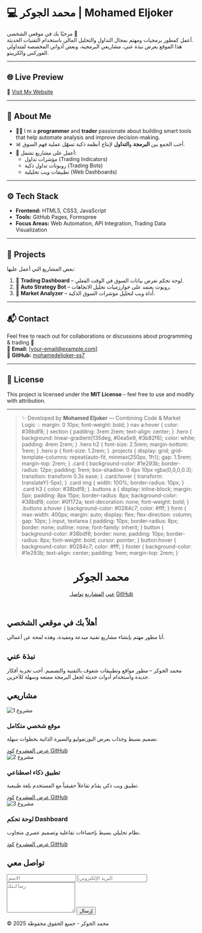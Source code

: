 # 💻 محمد الجوكر | Mohamed Eljoker

مرحبًا بك في موقعي الشخصي 🚀  
أعمل كمطور برمجيات ومهتم بمجال التداول والتحليل المالي باستخدام التقنيات الحديثة.  
هذا الموقع يعرض نبذة عني، مشاريعي البرمجية، وبعض أدواتي المخصصة لمتداولي الفوركس والكريبتو.

---

## 🌐 Live Preview
🔗 [Visit My Website](https://mohamedeljoker-ss7.github.io)

---

## 🧠 About Me
- 👨‍💻 I m a **programmer** and **trader** passionate about building smart tools that help automate analysis and improve decision-making.  
- 📊 أحب الجمع بين **البرمجة** و**التداول** لإنتاج أنظمة ذكية تسهّل عملية فهم السوق.  
- 🧩 أعمل على مشاريع تشمل:
  - مؤشرات تداول (Trading Indicators)
  - روبوتات تداول ذكية (Trading Bots)
  - تطبيقات ويب تحليلية (Web Dashboards)

---

## ⚙️ Tech Stack
- **Frontend:** HTML5, CSS3, JavaScript  
- **Tools:** GitHub Pages, Formspree  
- **Focus Areas:** Web Automation, API Integration, Trading Data Visualization  

---

## 🧩 Projects
بعض المشاريع التي أعمل عليها:
1. 💼 **Trading Dashboard** – لوحة تحكم تعرض بيانات السوق في الوقت الفعلي.
2. 🤖 **Auto Strategy Bot** – روبوت يعتمد على خوارزميات تحليل الاتجاهات.
3. 🧠 **Market Analyzer** – أداة ويب لتحليل مؤشرات السوق الذكية.

---

## 📬 Contact
Feel free to reach out for collaborations or discussions about programming & trading 💬  
📧 **Email:** [your-email@example.com]  
🔗 **GitHub:** [mohamedeljoker-ss7](https://github.com/mohamedeljoker-ss7)

---

## 🪪 License
This project is licensed under the **MIT License** – feel free to use and modify with attribution.

---

> ✨ Developed by **Mohamed Eljoker** — Combining Code & Market Logic 💡
>       margin: 0 10px;
      font-weight: bold;
    }
    nav a:hover { color: #38bdf8; }
    section { padding: 3rem 2rem; text-align: center; }
    .hero {
      background: linear-gradient(135deg, #0ea5e9, #3b82f6);
      color: white;
      padding: 4rem 2rem;
    }
    .hero h2 { font-size: 2.5rem; margin-bottom: 1rem; }
    .hero p { font-size: 1.2rem; }
    .projects {
      display: grid;
      grid-template-columns: repeat(auto-fit, minmax(250px, 1fr));
      gap: 1.5rem;
      margin-top: 2rem;
    }
    .card {
      background-color: #1e293b;
      border-radius: 12px;
      padding: 1rem;
      box-shadow: 0 4px 10px rgba(0,0,0,0.3);
      transition: transform 0.3s ease;
    }
    .card:hover { transform: translateY(-5px); }
    .card img {
      width: 100%;
      border-radius: 10px;
    }
    .card h3 { color: #38bdf8; }
    .buttons a {
      display: inline-block;
      margin: 5px;
      padding: 8px 15px;
      border-radius: 8px;
      background-color: #38bdf8;
      color: #0f172a;
      text-decoration: none;
      font-weight: bold;
    }
    .buttons a:hover { background-color: #0284c7; color: #fff; }
    form {
      max-width: 400px;
      margin: auto;
      display: flex;
      flex-direction: column;
      gap: 10px;
    }
    input, textarea {
      padding: 10px;
      border-radius: 8px;
      border: none;
      outline: none;
      font-family: inherit;
    }
    button {
      background-color: #38bdf8;
      border: none;
      padding: 10px;
      border-radius: 8px;
      font-weight: bold;
      cursor: pointer;
    }
    button:hover { background-color: #0284c7; color: #fff; }
    footer {
      background-color: #1e293b;
      text-align: center;
      padding: 1rem;
      margin-top: 2rem;
    }
  </style>
</head>
<body>
  <header>
    <h1>محمد الجوكر</h1>
    <nav>
      <a href="#about">عني</a>
      <a href="#projects">المشاريع</a>
      <a href="#contact">تواصل</a>
      <a href="https://github.com/mohamedeljoker-ss7" target="_blank">GitHub</a>
    </nav>
  </header>  <section class="hero">
    <h2>أهلاً بك في موقعي الشخصي</h2>
    <p>أنا مطور مهتم بإنشاء مشاريع تقنية مبدعة ومفيدة، وهذه لمحة عن أعمالي.</p>
  </section>  <section id="about">
    <h2>نبذة عني</h2>
    <p>محمد الجوكر – مطور مواقع وتطبيقات شغوف بالتقنية والتصميم. أحب تجربة أفكار جديدة واستخدام أدوات حديثة لجعل البرمجة ممتعة وسهلة للآخرين.</p>
  </section>  <section id="projects">
    <h2>مشاريعي</h2>
    <div class="projects">
      <div class="card">
        <img src="https://via.placeholder.com/400x200/0ea5e9/ffffff?text=مشروع+1" alt="مشروع 1">
        <h3>موقع شخصي متكامل</h3>
        <p>تصميم بسيط وجذاب يعرض البورتفوليو والسيرة الذاتية بخطوات سهلة.</p>
        <div class="buttons">
          <a href="#">عرض المشروع</a>
          <a href="https://github.com/mohamedeljoker-ss7" target="_blank">كود GitHub</a>
        </div>
      </div>
      <div class="card">
        <img src="https://via.placeholder.com/400x200/3b82f6/ffffff?text=مشروع+2" alt="مشروع 2">
        <h3>تطبيق ذكاء اصطناعي</h3>
        <p>تطبيق ويب ذكي يقدّم تفاعلاً حقيقياً مع المستخدم بلغة طبيعية.</p>
        <div class="buttons">
          <a href="#">عرض المشروع</a>
          <a href="https://github.com/mohamedeljoker-ss7" target="_blank">كود GitHub</a>
        </div>
      </div>
      <div class="card">
        <img src="https://via.placeholder.com/400x200/1e40af/ffffff?text=مشروع+3" alt="مشروع 3">
        <h3>لوحة تحكم Dashboard</h3>
        <p>نظام تحليلي بسيط بإحصاءات تفاعلية وتصميم عصري متجاوب.</p>
        <div class="buttons">
          <a href="#">عرض المشروع</a>
          <a href="https://github.com/mohamedeljoker-ss7" target="_blank">كود GitHub</a>
        </div>
      </div>
    </div>
  </section>  <section id="contact">
    <h2>تواصل معي</h2>
    <form action="https://formspree.io/f/xqkrgepy" method="POST">
      <input type="text" name="name" placeholder="الاسم" required>
      <input type="email" name="email" placeholder="البريد الإلكتروني" required>
      <textarea name="message" rows="5" placeholder="رسالتك" required></textarea>
      <button type="submit">إرسال</button>
    </form>
  </section>  <footer>
    <p>© 2025 محمد الجوكر - جميع الحقوق محفوظة</p>
  </footer>
</body>
</html>
